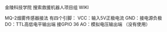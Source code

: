金陵科技学院 搜索救援机器人项目组 WIKI




MQ-2烟雾传感器接法
有四个引脚：
VCC：输入5V正极电流
GND：接电源负极
DO：TTL高低电平输出端    接GPIO 36
AO：模拟电压输出端 （没有使用）
